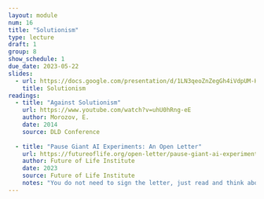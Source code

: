 ```yaml
---
layout: module
num: 16
title: "Solutionism"
type: lecture
draft: 1
group: 8
show_schedule: 1
due_date: 2023-05-22
slides:
  - url: https://docs.google.com/presentation/d/1LN3qeoZnZegGh4iVdpUM-HiTcV2FyF-qjGqbb_Ox-Fo/edit?usp=sharing
    title: Solutionism
readings:
  - title: "Against Solutionism"
    url: https://www.youtube.com/watch?v=uhU0hRng-eE
    author: Morozov, E.
    date: 2014
    source: DLD Conference
    
  - title: "Pause Giant AI Experiments: An Open Letter"
    url: https://futureoflife.org/open-letter/pause-giant-ai-experiments/
    author: Future of Life Institute
    date: 2023
    source: Future of Life Institute
    notes: "You do not need to sign the letter, just read and think about it in conversation with solutionism"
---    
```

